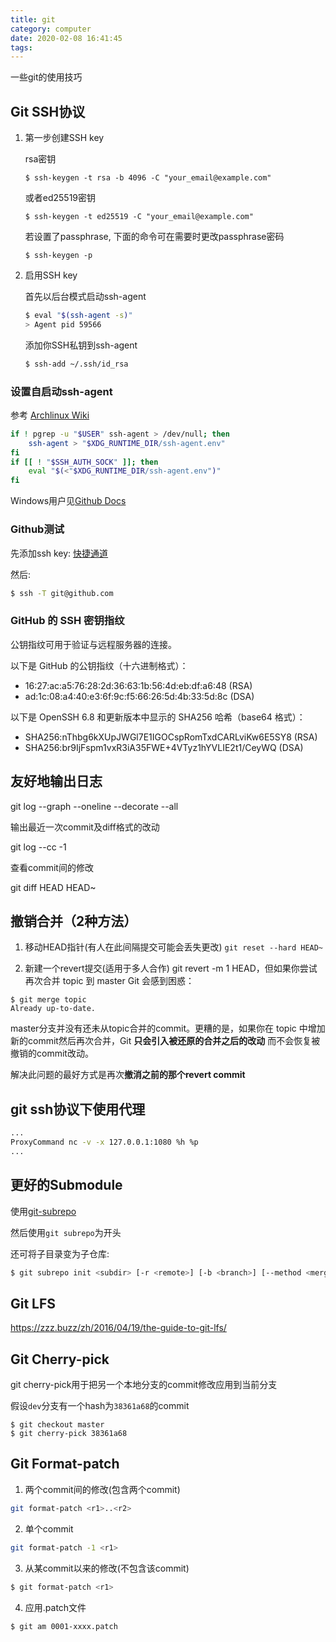 ```yaml
---
title: git
category: computer
date: 2020-02-08 16:41:45
tags:
---
```


一些git的使用技巧

<!-- more -->

## Git SSH协议
 
1. 第一步创建SSH key

   rsa密钥
   
       $ ssh-keygen -t rsa -b 4096 -C "your_email@example.com"
   
   或者ed25519密钥
   
       $ ssh-keygen -t ed25519 -C "your_email@example.com"
   
   若设置了passphrase, 下面的命令可在需要时更改passphrase密码
   
       $ ssh-keygen -p

2. 启用SSH key

   首先以后台模式启动ssh-agent

   ```bash
   $ eval "$(ssh-agent -s)"
   > Agent pid 59566
   ```

   添加你SSH私钥到ssh-agent

   ```bash
   $ ssh-add ~/.ssh/id_rsa
   ```

### 设置自启动ssh-agent

参考 [Archlinux Wiki](https://wiki.archlinux.org/index.php/SSH_keys#SSH_agents)


```bash ~/.bashrc
if ! pgrep -u "$USER" ssh-agent > /dev/null; then
    ssh-agent > "$XDG_RUNTIME_DIR/ssh-agent.env"
fi
if [[ ! "$SSH_AUTH_SOCK" ]]; then
    eval "$(<"$XDG_RUNTIME_DIR/ssh-agent.env")"
fi
```

Windows用户见[Github Docs](https://help.github.com/en/github/authenticating-to-github/working-with-ssh-key-passphrases#auto-launching-ssh-agent-on-git-for-windows)

### Github测试

先添加ssh key: [快捷通道](https://github.com/settings/keys)

然后:

```bash
$ ssh -T git@github.com
```

### GitHub 的 SSH 密钥指纹

公钥指纹可用于验证与远程服务器的连接。

以下是 GitHub 的公钥指纹（十六进制格式）：

* 16:27:ac:a5:76:28:2d:36:63:1b:56:4d:eb:df:a6:48 (RSA)
* ad:1c:08:a4:40:e3:6f:9c:f5:66:26:5d:4b:33:5d:8c (DSA)

以下是 OpenSSH 6.8 和更新版本中显示的 SHA256 哈希（base64 格式）：

* SHA256:nThbg6kXUpJWGl7E1IGOCspRomTxdCARLviKw6E5SY8 (RSA)
* SHA256:br9IjFspm1vxR3iA35FWE+4VTyz1hYVLIE2t1/CeyWQ (DSA)

## 友好地输出日志

git log --graph --oneline --decorate --all

输出最近一次commit及diff格式的改动

git log --cc -1

查看commit间的修改

git diff HEAD HEAD~

## 撤销合并（2种方法）

1. 移动HEAD指针(有人在此间隔提交可能会丢失更改) `git reset --hard HEAD~`

2. 新建一个revert提交(适用于多人合作) git revert -m 1 HEAD，但如果你尝试再次合并 topic 到 master Git 会感到困惑：

```
$ git merge topic
Already up-to-date.
```

master分支并没有还未从topic合并的commit。更糟的是，如果你在 topic 中增加新的commit然后再次合并，Git **只会引入被还原的合并之后的改动** 而不会恢复被撤销的commit改动。

解决此问题的最好方式是再次**撤消之前的那个revert commit**

## git ssh协议下使用代理

```bash ~/.ssh/config
...
ProxyCommand nc -v -x 127.0.0.1:1080 %h %p
...
```

## 更好的Submodule

使用[git-subrepo](https://github.com/ingydotnet/git-subrepo)

然后使用`git subrepo`为开头

还可将子目录变为子仓库:

```bash
$ git subrepo init <subdir> [-r <remote>] [-b <branch>] [--method <merge|rebase>]
```

## Git LFS

https://zzz.buzz/zh/2016/04/19/the-guide-to-git-lfs/

## Git Cherry-pick

git cherry-pick用于把另一个本地分支的commit修改应用到当前分支

假设`dev`分支有一个hash为`38361a68`的commit
```
$ git checkout master
$ git cherry-pick 38361a68
```

## Git Format-patch

1. 两个commit间的修改(包含两个commit)
```bash
git format-patch <r1>..<r2>
```

2. 单个commit
```bash
git format-patch -1 <r1>
```

3. 从某commit以来的修改(不包含该commit)
```bash
$ git format-patch <r1>
```

4. 应用.patch文件
```bash
$ git am 0001-xxxx.patch
```